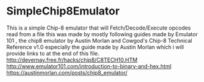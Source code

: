 # SimpleChip8Emulator
This is a simple Chip-8 emulator that will Fetch/Decode/Execute opcodes read from a file this was made by mostly following guides made by Emulator 101 , the chip8 emulator by Austin Morlan and Cowgod's
Chip-8 Technical Reference v1.0 especially the guide made by Austin Morlan which i will provide links to at the end of this file.
http://devernay.free.fr/hacks/chip8/C8TECH10.HTM
http://www.emulator101.com/introduction-to-binary-and-hex.html
https://austinmorlan.com/posts/chip8_emulator/
